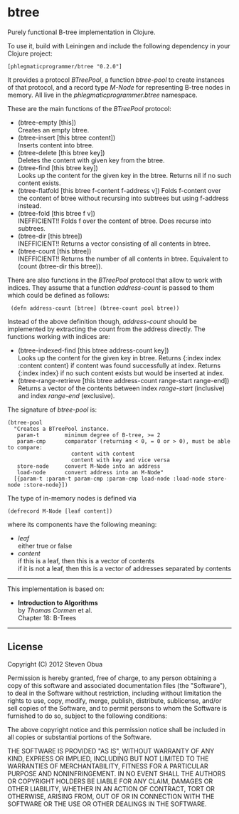 # btree

Purely functional B-tree implementation in Clojure.

To use it, build with Leiningen and include the following dependency in your Clojure project:  

    [phlegmaticprogrammer/btree "0.2.0"]

It provides a protocol _BTreePool_, a function _btree-pool_ to create instances of that protocol, and a record type 
_M-Node_ for representing B-tree nodes in memory. All live in the
_phlegmaticprogrammer.btree_ namespace.

These are the main functions of the _BTreePool_ protocol:
- (btree-empty [this])  
  Creates an empty btree.
- (btree-insert [this btree content])  
  Inserts content into btree.
- (btree-delete [this btree key])    
  Deletes the content with given key from the btree.
- (btree-find [this btree key])  
  Looks up the content for the given key in the btree. Returns nil if no such content exists. 
- (btree-flatfold [this btree f-content f-address v])
  Folds f-content over the content of btree without recursing into subtrees but using f-address instead.
- (btree-fold [this btree f v])    
  INEFFICIENT!! Folds f over the content of btree. Does recurse into subtrees.
- (btree-dir [this btree])   
  INEFFICIENT!! Returns a vector consisting of all contents in btree. 
- (btree-count [this btree])    
  INEFFICIENT!! Returns the number of all contents in btree. 
  Equivalent to (count (btree-dir this btree)).

There are also functions in the _BTreePool_ protocol that allow to work with indices. 
They assume that a function _address-count_ is passed to them which could be defined as follows:

     (defn address-count [btree] (btree-count pool btree))

Instead of the above definition though, _address-count_ should be implemented by extracting the count from the address directly.
The functions working with indices are:
- (btree-indexed-find [this btree address-count key])    
  Looks up the content for the given key in btree. 
  Returns {:index index :content content} if content was found successfully at index.
  Returns {:index index} if no such content exists but would be inserted at index.
- (btree-range-retrieve [this btree address-count range-start range-end])    
  Returns a vector of the contents between index _range-start_ (inclusive) and index _range-end_ (exclusive).
  
The signature of _btree-pool_ is:

    (btree-pool
      "Creates a BTreePool instance.
       param-t        minimum degree of B-tree, >= 2
       param-cmp      comparator (returning < 0, = 0 or > 0), must be able to compare:
                        content with content
                        content with key and vice versa
       store-node     convert M-Node into an address
       load-node      convert address into an M-Node"
      [{param-t :param-t param-cmp :param-cmp load-node :load-node store-node :store-node}])

The type of in-memory nodes is defined via

    (defrecord M-Node [leaf content]) 

where its components have the following meaning:
- _leaf_  
  either true or false
- _content_  
  if this is a leaf, then this is a vector of contents  
  if it is not a leaf, then this is a vector of addresses separated by contents

---

This implementation is based on:

- **Introduction to Algorithms**  
  by _Thomas Cormen_ et al.  
  Chapter 18: B-Trees

---
## License

Copyright (C) 2012 Steven Obua

Permission is hereby granted, free of charge, to any person obtaining a copy of this software and associated documentation files (the "Software"), to deal in the Software without restriction, including without limitation the rights to use, copy, modify, merge, publish, distribute, sublicense, and/or sell copies of the Software, and to permit persons to whom the Software is furnished to do so, subject to the following conditions:

The above copyright notice and this permission notice shall be included in all copies or substantial portions of the Software.

THE SOFTWARE IS PROVIDED "AS IS", WITHOUT WARRANTY OF ANY KIND, EXPRESS OR IMPLIED, INCLUDING BUT NOT LIMITED TO THE WARRANTIES OF MERCHANTABILITY, FITNESS FOR A PARTICULAR PURPOSE AND NONINFRINGEMENT. IN NO EVENT SHALL THE AUTHORS OR COPYRIGHT HOLDERS BE LIABLE FOR ANY CLAIM, DAMAGES OR OTHER LIABILITY, WHETHER IN AN ACTION OF CONTRACT, TORT OR OTHERWISE, ARISING FROM, OUT OF OR IN CONNECTION WITH THE SOFTWARE OR THE USE OR OTHER DEALINGS IN THE SOFTWARE.

  





  



